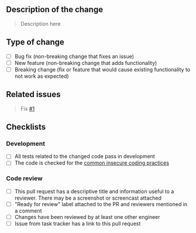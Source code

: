 ## Description of the change

> Description here

## Type of change
- [ ] Bug fix (non-breaking change that fixes an issue)
- [ ] New feature (non-breaking change that adds functionality)
- [ ] Breaking change (fix or feature that would cause existing functionality to not work as expected)

## Related issues

> Fix [#1]() 

## Checklists

### Development

- [ ] All tests related to the changed code pass in development
- [ ] The code is checked for the [common insecure coding practices](https://owasp.org/www-project-top-ten/) 

### Code review 

- [ ]  This pull request has a descriptive title and information useful to a reviewer. There may be a screenshot or screencast attached
- [ ] "Ready for review" label attached to the PR and reviewers mentioned in a comment
- [ ] Changes have been reviewed by at least one other engineer
- [ ] Issue from task tracker has a link to this pull request 
